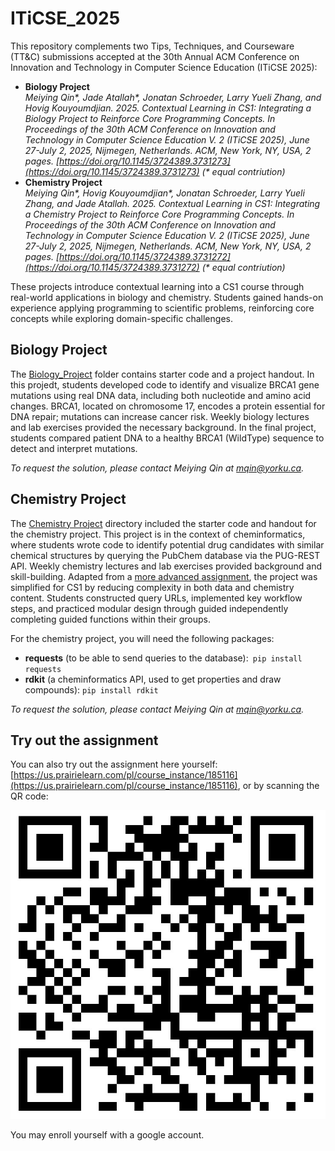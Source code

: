 # ITiCSE_2025

This repository complements two Tips, Techniques, and Courseware (TT&C) submissions accepted at the 30th Annual ACM Conference on Innovation and Technology in Computer Science Education (ITiCSE 2025):

- **Biology Project**\
  *Meiying Qin\*, Jade Atallah\*, Jonatan Schroeder, Larry Yueli Zhang, and Hovig Kouyoumdjian. 2025. Contextual Learning in CS1: Integrating a Biology Project to Reinforce Core Programming Concepts. In Proceedings of the 30th ACM Conference on Innovation and Technology in Computer Science Education V. 2 (ITiCSE 2025), June 27-July 2, 2025, Nijmegen, Netherlands. ACM, New York, NY, USA, 2 pages. [https://doi.org/10.1145/3724389.3731273](https://doi.org/10.1145/3724389.3731273) (\* equal contriution)*
- **Chemistry Project**\
  *Meiying Qin\*, Hovig Kouyoumdjian\*, Jonatan Schroeder, Larry Yueli Zhang, and Jade Atallah. 2025. Contextual Learning in CS1: Integrating a Chemistry Project to Reinforce Core Programming Concepts. In Proceedings of the 30th ACM Conference on Innovation and Technology in Computer Science Education V. 2 (ITiCSE 2025), June 27-July 2, 2025, Nijmegen, Netherlands. ACM, New York, NY, USA, 2 pages. [https://doi.org/10.1145/3724389.3731272](https://doi.org/10.1145/3724389.3731272) (\* equal contriution)*

These projects introduce contextual learning into a CS1 course through real-world applications in biology and chemistry. Students gained hands-on experience applying programming to scientific problems, reinforcing core concepts while exploring domain-specific challenges.

## Biology Project

The [Biology_Project](/Biology_Project) folder contains starter code and a project handout. In this projedt, students developed code to identify and visualize BRCA1 gene mutations using real DNA data, including both nucleotide and amino acid changes. BRCA1, located on chromosome 17, encodes a protein essential for DNA repair; mutations can increase cancer risk. Weekly biology lectures and lab exercises provided the necessary background. In the final project, students compared patient DNA to a healthy BRCA1 (WildType) sequence to detect and interpret mutations.

*To request the solution, please contact Meiying Qin at [mqin@yorku.ca](mailto:mqin@yorku.ca).*

## Chemistry Project

The [Chemistry Project](/Chemistry_Project) directory included the starter code and handout for the chemistry project. This project is in the context of cheminformatics, where students wrote code to identify potential drug candidates with similar chemical structures by querying the PubChem database via the PUG-REST API. Weekly chemistry lectures and lab exercises provided background and skill-building. Adapted from a [more advanced assignment](https://chem.libretexts.org/Courses/Intercollegiate_Courses/Cheminformatics/07%3A__Computer-Aided_Drug_Discovery_and_Design/7.03%3A_Python_Assignment-Virtual_Screening), the project was simplified for CS1 by reducing complexity in both data and chemistry content. Students constructed query URLs, implemented key workflow steps, and practiced modular design through guided independently completing guided functions within their groups.

For the chemistry project, you will need the following packages:
- **requests** (to be able to send queries to the database):` pip install requests`
- **rdkit** (a cheminformatics API, used to get properties and draw compounds): `pip install rdkit`

*To request the solution, please contact Meiying Qin at [mqin@yorku.ca](mailto:mqin@yorku.ca).*

## Try out the assignment

You can also try out the assignment here yourself: [https://us.prairielearn.com/pl/course_instance/185116](https://us.prairielearn.com/pl/course_instance/185116), or by scanning the QR code:

![QR code to the assignment](./assets/QR_code_PL.jpg)

You may enroll yourself with a google account.